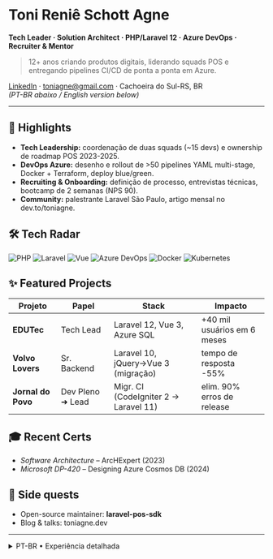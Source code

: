 # Toni Reniê Schott Agne

**Tech Leader · Solution Architect · PHP/Laravel 12 · Azure DevOps · Recruiter & Mentor**

> 12+ anos criando produtos digitais, liderando squads POS e entregando pipelines CI/CD de ponta a ponta em Azure.

[LinkedIn](https://linkedin.com/in/toniagne) · toniagne@gmail.com · Cachoeira do Sul-RS, BR  
*(PT-BR abaixo / English version below)*

---

## 🚀 Highlights
- **Tech Leadership:** coordenação de duas squads (~15 devs) e ownership de roadmap POS 2023-2025.
- **DevOps Azure:** desenho e rollout de >50 pipelines YAML multi-stage, Docker + Terraform, deploy blue/green.
- **Recruiting & Onboarding:** definição de processo, entrevistas técnicas, bootcamp de 2 semanas (NPS 90).
- **Community:** palestrante Laravel São Paulo, artigo mensal no dev.to/toniagne.

## 🛠️ Tech Radar
![PHP](https://img.shields.io/badge/PHP-8.3-blue)
![Laravel](https://img.shields.io/badge/Laravel-12-red)
![Vue](https://img.shields.io/badge/Vue-3-brightgreen)
![Azure DevOps](https://img.shields.io/badge/Azure_DevOps-YAML-blueviolet)
![Docker](https://img.shields.io/badge/Docker-🐳-lightblue)
![Kubernetes](https://img.shields.io/badge/K8s-1.30-326ce5)

## ✨ Featured Projects
| Projeto | Papel | Stack | Impacto |
|---------|-------|-------|---------|
| **EDUTec** | Tech Lead | Laravel 12, Vue 3, Azure SQL | +40 mil usuários em 6 meses |
| **Volvo Lovers** | Sr. Backend | Laravel 10, jQuery→Vue 3 (migração) | tempo de resposta -55% |
| **Jornal do Povo** | Dev Pleno ➜ Lead | Migr. CI (CodeIgniter 2 → Laravel 11) | elim. 90% erros de release |

## 🎓 Recent Certs
- *Software Architecture* – ArcHExpert (2023)
- *Microsoft DP-420* – Designing Azure Cosmos DB (2024)

## 🌱 Side quests
- Open-source maintainer: **laravel-pos-sdk**
- Blog & talks: toniagne.dev

---

<details><summary>PT-BR • Experiência detalhada</summary>

*(conteúdo completo, inclusive projetos passados, cursos, literatura…)*  

</details>
